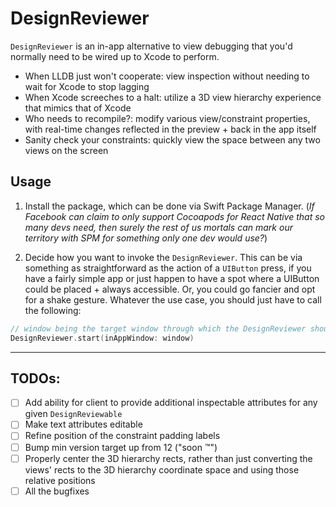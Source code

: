 # DesignReviewer

`DesignReviewer` is an in-app alternative to view debugging that you'd normally need to be wired up to
Xcode to perform. 

* When LLDB just won't cooperate: view inspection without needing to wait for Xcode to stop lagging
* When Xcode screeches to a halt: utilize a 3D view hierarchy experience that mimics that of Xcode
* Who needs to recompile?: modify various view/constraint properties, with real-time changes reflected in the preview + back in the app itself
* Sanity check your constraints: quickly view the space between any two views on the screen

## Usage

1. Install the package, which can be done via Swift Package Manager. (_If Facebook can claim to only support Cocoapods for React Native that so many devs need, then surely the rest of us mortals can mark our territory with SPM for something only one dev would use?_)

2. Decide how you want to invoke the `DesignReviewer`. This can be via something as straightforward as the action of a `UIButton` press, if you have a fairly simple app or just happen to have a spot where a UIButton could be placed + always accessible. Or, you could go fancier and opt for a shake gesture. Whatever the use case, you should just have to call the following:
```swift
// window being the target window through which the DesignReviewer should parse.
DesignReviewer.start(inAppWindow: window) 
```

---

## TODOs:

- [ ] Add ability for client to provide additional inspectable attributes for any given `DesignReviewable`
- [ ] Make text attributes editable
- [ ] Refine position of the constraint padding labels
- [ ] Bump min version target up from 12 ("soon :tm:")
- [ ] Properly center the 3D hierarchy rects, rather than just converting the views' rects to the 3D hierarchy coordinate space and using those relative positions
- [ ] All the bugfixes
